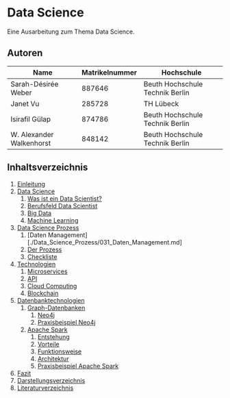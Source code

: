 # Data Science

Eine Ausarbeitung zum Thema Data Science.

## Autoren

| Name                     | Matrikelnummer | Hochschule                       |
| -----------              | -------------- | ------------------------------   |
| Sarah-Désirée Weber      | 887646         | Beuth Hochschule Technik Berlin  |
| Janet Vu                 | 285728         | TH Lübeck                        |
| Isirafil Gülap           | 874786         | Beuth Hochschule Technik Berlin  |
| W. Alexander Walkenhorst | 848142         | Beuth Hochschule Technik Berlin  |

## Inhaltsverzeichnis

1. [Einleitung](einleitung.md)
2. [Data Science](tbd.md)
   1. [Was ist ein Data Scientist?](tbd.md)
   2. [Berufsfeld Data Scientist](tbd.md)
   3. [Big Data](tbd.md)
   4. [Machine Learning](tbd.md)
3. [Data Science Prozess](./Data_Science_Prozess/030_Data_Science_Prozess.md)
   1. [Daten Management][./Data_Science_Prozess/031_Daten_Management.md]
   2. [Der Prozess](./Data_Science_Prozess/032_Der_Prozess.md)
   3. [Checkliste](./Data_Science_Prozess/033_Checkliste.md)
4. [Technologien](./Technologien/Technologien.md)
   1. [Microservices](./Technologien/Microservice.md)
   2. [API](./Technologien/API.md)
   3. [Cloud Computing](./Technologien/Cloud.md)
   4. [Blockchain](./Technologien/Blockchain.md)
5. [Datenbanktechnologien](./Datenbanktechnologien/Datenbanken.md)
   1. [Graph-Datenbanken](./Datenbanktechnologien/Graphdatabase.md)
      1. [Neo4j](./Datenbanktechnologien/Neo4J.md)
      2. [Praxisbeispiel Neo4j](./Datenbanktechnologien/Neo4j-Example.md)
   2. [Apache Spark](./Spark/5_2_1_Entstehung.md)
      1. [Entstehung](./Spark/5_2_1_Entstehung.md)
      2. [Vorteile](./Spark/5_2_2_Vorteile.md)
      3. [Funktionsweise](./Spark/5_2_3_Funktionsweise.md)
      4. [Architektur](./Spark/5_2_4_Architektur.md)
      5. [Praxisbeispiel Apache Spark](./Spark/5_2_5_Praxis.md)
6. [Fazit](fazit.md)
7. [Darstellungsverzeichnis](darstellungsverzeichnis.md)
8. [Literaturverzeichnis](Literaturverzeichnis.md)
